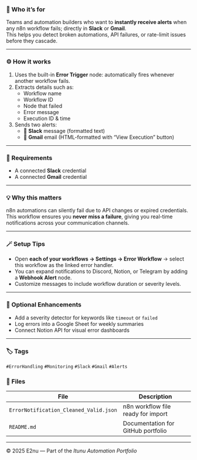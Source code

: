 ### 🎯 Who it’s for
Teams and automation builders who want to **instantly receive alerts** when any n8n workflow fails; directly in **Slack** or **Gmail**.  
This helps you detect broken automations, API failures, or rate-limit issues before they cascade.

---

### ⚙️ How it works
1. Uses the built-in **Error Trigger** node: automatically fires whenever another workflow fails.  
2. Extracts details such as:
   - Workflow name  
   - Workflow ID  
   - Node that failed  
   - Error message  
   - Execution ID & time  
3. Sends two alerts:
   - 📨 **Slack** message (formatted text)
   - 📧 **Gmail** email (HTML-formatted with “View Execution” button)

---

### 🧩 Requirements
- A connected **Slack** credential  
- A connected **Gmail** credential  

---

### 💡 Why this matters
n8n automations can silently fail due to API changes or expired credentials.  
This workflow ensures you **never miss a failure**, giving you real-time notifications across your communication channels.

---

### 🪄 Setup Tips
- Open **each of your workflows → Settings → Error Workflow** → select this workflow as the linked error handler.  
- You can expand notifications to Discord, Notion, or Telegram by adding a **Webhook Alert** node.  
- Customize messages to include workflow duration or severity levels.

---

### 🧱 Optional Enhancements
- Add a severity detector for keywords like `timeout` or `failed`
- Log errors into a Google Sheet for weekly summaries
- Connect Notion API for visual error dashboards

---


### 🏷️ Tags
`#ErrorHandling` `#Monitoring` `#Slack` `#Gmail` `#Alerts`

### 📁 Files
| File | Description |
|------|--------------|
| `ErrorNotification_Cleaned_Valid.json` | n8n workflow file ready for import |
| `README.md` | Documentation for GitHub portfolio |

---

© 2025 E2nu — Part of the *Itunu Automation Portfolio*
